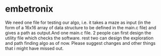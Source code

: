 # embetronix
We need one file for testing our algo, i.e. it takes a maze as input (in the form of a 16x16 array of data structure to be defined in the main.c file) and gives a path as output.And one main.c file.
2 people can first design the utility file which checks the software.
rest two can design the exploration and path finding algo as of now.
Please suggest changes and other things that i might have missed out.

